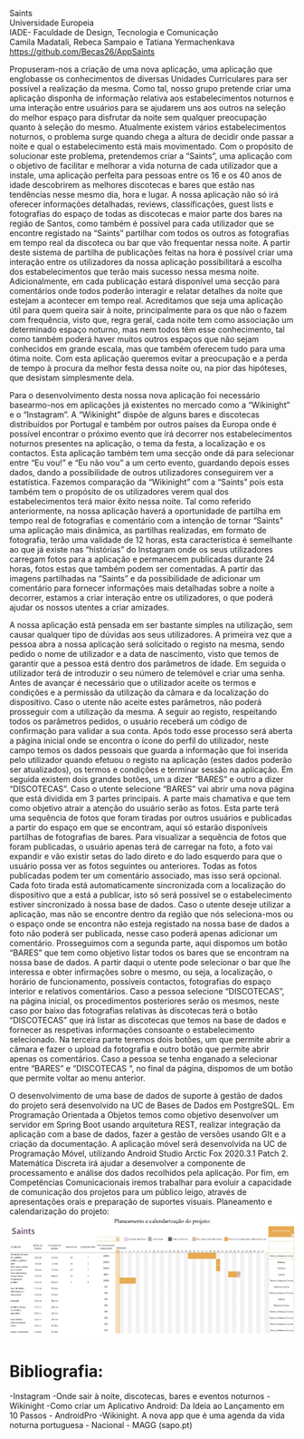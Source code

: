 Saints  
Universidade Europeia  
IADE- Faculdade de Design, Tecnologia e Comunicação  
Camila Madatali, Rebeca Sampaio e Tatiana Yermachenkava  
https://github.com/Becas26/AppSaints  
  
Propuseram-nos a criação de uma nova aplicação, uma aplicação que 
englobasse os conhecimentos de diversas Unidades Curriculares para ser possível a 
realização da mesma. Como tal, nosso grupo pretende criar uma aplicação disponha 
de informação relativa aos estabelecimentos noturnos e uma interação entre usuários 
para se ajudarem uns aos outros na seleção do melhor espaço para disfrutar da noite
sem qualquer preocupação quanto à seleção do mesmo. 
Atualmente existem vários estabelecimentos noturnos, o problema surge 
quando chega a altura de decidir onde passar a noite e qual o estabelecimento está 
mais movimentado. Com o propósito de solucionar este problema, pretendemos criar
a “Saints”, uma aplicação com o objetivo de facilitar e melhorar a vida noturna de 
cada utilizador que a instale, uma aplicação perfeita para pessoas entre os 16 e os 40 
anos de idade descobrirem as melhores discotecas e bares que estão nas tendências 
nesse mesmo dia, hora e lugar.
A nossa aplicação não só irá oferecer informações detalhadas, reviews, 
classificações, guest lists e fotografias do espaço de todas as discotecas e maior parte 
dos bares na região de Santos, como também é possível para cada utilizador que se 
encontre registado na “Saints” partilhar com todos os outros as fotografias em tempo 
real da discoteca ou bar que vão frequentar nessa noite. A partir deste sistema de 
partilha de publicações feitas na hora é possível criar uma interação entre os
utilizadores da nossa aplicação possibilitará a escolha dos estabelecimentos que terão 
mais sucesso nessa mesma noite. Adicionalmente, em cada publicação estará 
disponível uma secção para comentários onde todos poderão interagir e relatar 
detalhes da noite que estejam a acontecer em tempo real. Acreditamos que seja uma 
aplicação útil para quem queira sair à noite, principalmente para os que não o fazem
com frequência, visto que, regra geral, cada noite tem como associação um 
determinado espaço noturno, mas nem todos têm esse conhecimento, tal como 
também poderá haver muitos outros espaços que não sejam conhecidos em grande 
escala, mas que também oferecem tudo para uma ótima noite. Com esta aplicação 
queremos evitar a preocupação e a perda de tempo à procura da melhor festa dessa 
noite ou, na pior das hipóteses, que desistam simplesmente dela.

Para o desenvolvimento desta nossa nova aplicação foi necessário basearmo-nos em aplicações já existentes no mercado como a “Wikinight” e o “Instagram”. A 
“Wikinight” dispõe de alguns bares e discotecas distribuídos por Portugal e também 
por outros países da Europa onde é possível encontrar o próximo evento que irá 
decorrer nos estabelecimentos noturnos presentes na aplicação, o tema da festa, a 
localização e os contactos. Esta aplicação também tem uma secção onde dá para 
selecionar entre “Eu vou!” e “Eu não vou” a um certo evento, guardando depois
esses dados, dando a possibilidade de outros utilizadores conseguirem ver a 
estatística. Fazemos comparação da “Wikinight” com a “Saints” pois esta também 
tem o propósito de os utilizadores verem qual dos estabelecimentos terá maior êxito
nessa noite. Tal como referido anteriormente, na nossa aplicação haverá a 
oportunidade de partilha em tempo real de fotografias e comentário com a intenção 
de tornar “Saints” uma aplicação mais dinâmica, as partilhas realizadas, em formato 
de fotografia, terão uma validade de 12 horas, esta característica é semelhante ao que 
já existe nas “histórias” do Instagram onde os seus utilizadores carregam fotos para a 
aplicação e permanecem publicadas durante 24 horas, fotos estas que também podem 
ser comentadas. A partir das imagens partilhadas na “Saints” e da possibilidade de 
adicionar um comentário para fornecer informações mais detalhadas sobre a noite a 
decorrer, estamos a criar interação entre os utilizadores, o que poderá ajudar os 
nossos utentes a criar amizades.

A nossa aplicação está pensada em ser bastante simples na utilização, sem 
causar qualquer tipo de dúvidas aos seus utilizadores. A primeira vez que a pessoa 
abra a nossa aplicação será solicitado o registo na mesma, sendo pedido o nome de 
utilizador e a data de nascimento, visto que temos de garantir que a pessoa está 
dentro dos parâmetros de idade. Em seguida o utilizador terá de introduzir o seu 
número de telemóvel e criar uma senha. Antes de avançar é necessário que o 
utilizador aceite os termos e condições e a permissão da utilização da câmara e da 
localização do dispositivo. Caso o utente não aceite estes parâmetros, não poderá 
prosseguir com a utilização da mesma. A seguir ao registo, respeitando todos os 
parâmetros pedidos, o usuário receberá um código de confirmação para validar a sua 
conta. Após todo esse processo será aberta a página inicial onde se encontra o ícone 
do perfil do utilizador, neste campo temos os dados pessoais que guarda a 
informação que foi inserida pelo utilizador quando efetuou o registo na aplicação
(estes dados poderão ser atualizados), os termos e condições e terminar sessão na 
aplicação. Em seguida existem dois grandes botões, um a dizer “BARES” e outro a 
dizer “DISCOTECAS”. Caso o utente selecione “BARES” vai abrir uma nova 
página que está dividida em 3 partes principais. A parte mais chamativa e que tem 
como objetivo atrair a atenção do usuário serão as fotos. Esta parte terá uma 
sequência de fotos que foram tiradas por outros usuários e publicadas a partir do
espaço em que se encontram, aqui só estarão disponíveis partilhas de fotografias de 
bares. Para visualizar a sequência de fotos que foram publicadas, o usuário apenas 
terá de carregar na foto, a foto vai expandir e vão existir setas do lado direto e do 
lado esquerdo para que o usuário possa ver as fotos seguintes ou anteriores. Todas as 
fotos publicadas podem ter um comentário associado, mas isso será opcional. Cada 
foto tirada está automaticamente sincronizada com a localização do dispositivo que a 
está a publicar, isto só será possível se o estabelecimento estiver sincronizado à nossa 
base de dados. Caso o utente deseje utilizar a aplicação, mas não se encontre dentro
da região que nós seleciona-mos ou o espaço onde se encontra não esteja registado 
na nossa base de dados a foto não poderá ser publicada, nesse caso poderá apenas 
adicionar um comentário. Prosseguimos com a segunda parte, aqui dispomos um
botão “BARES” que tem como objetivo listar todos os bares que se encontram na 
nossa base de dados. A partir daqui o utente pode selecionar o bar que lhe interessa e 
obter infirmações sobre o mesmo, ou seja, a localização, o horário de funcionamento, 
possíveis contactos, fotografias do espaço interior e relativos comentários.
Caso a pessoa selecione “DISCOTECAS”, na página inicial, os procedimentos 
posteriores serão os mesmos, neste caso por baixo das fotografias relativas às 
discotecas terá o botão “DISCOTECAS” que irá listar as discotecas que temos na 
base de dados e fornecer as respetivas informações consoante o estabelecimento 
selecionado.
Na terceira parte teremos dois botões, um que permite abrir a câmara e fazer o 
upload da fotografia e outro botão que permite abrir apenas os comentários. Caso a 
pessoa se tenha enganado a selecionar entre “BARES” e “DISCOTECAS “, no final 
da página, dispomos de um botão que permite voltar ao menu anterior. 

O desenvolvimento de uma base de dados de suporte à gestão de dados do 
projeto será desenvolvido na UC de Bases de Dados em PostgreSQL. Em 
Programação Orientada a Objetos temos como objetivo desenvolver um servidor em 
Spring Boot usando arquitetura REST, realizar integração da aplicação com a base de 
dados, fazer a gestão de versões usando GIt e a criação da documentação. A 
aplicação móvel será desenvolvida na UC de Programação Móvel, utilizando 
Android Studio Arctic Fox 2020.3.1 Patch 2. Matemática Discreta irá ajudar a 
desenvolver a componente de processamento e análise dos dados recolhidos pela 
aplicação. Por fim, em Competências Comunicacionais iremos trabalhar para evoluir 
a capacidade de comunicação dos projetos para um público leigo, através de 
apresentações orais e preparação de suportes visuais.
Planeamento e calendarização do projeto:
![Calendarização](images/calendarizacao.png)

# Bibliografia:
-Instagram
-Onde sair à noite, discotecas, bares e eventos noturnos - Wikinight
-Como criar um Aplicativo Android: Da Ideia ao Lançamento em 10 Passos -
AndroidPro
-Wikinight. A nova app que é uma agenda da vida noturna portuguesa - Nacional -
MAGG (sapo.pt)
